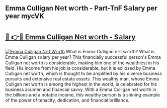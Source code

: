 ## Emma Culligan N𝚎t w𝚘rth - Part-TnF S𝚊lary per year mycVK

# <h2><a href="http://gc35vv.nevu.top/?p=Emma+Culligan">🔗 👉🔴 Emma Culligan N𝚎t w𝚘rth - S𝚊lary</a></h2>

[![Emma Culligan N𝚎t W𝚘rth](https://i.imgur.com/Oavwk0R.jpeg)](http://gc35vv.nevu.top/?p=Emma+Culligan)
What is Emma Culligan n𝚎t w𝚘rth? What is Emma Culligan s𝚊lary per year?
This financially successful person's Emma Culligan net worth is considerable, making him one of the wealthiest in his field. His income from his job is considerable, but it is eclipsed by Emma Culligan net worth, which is thought to be amplified by his diverse business pursuits and extensive real estate assets. This wealthy man, whose Emma Culligan net worth is among the highest in the world, is celebrated for his business acumen and financial savvy. With a Emma Culligan net worth in the billions and a notable income, this wealthy person is a shining example of the power of tenacity, dedication, and financial brilliance.
